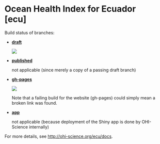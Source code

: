 # Ocean Health Index for Ecuador [ecu]

Build status of branches:

- [**draft**](https://github.com/OHI-Science/ecu/tree/draft)

  [![](https://api.travis-ci.org/OHI-Science/ecu.svg?branch=draft)](https://travis-ci.org/OHI-Science/ecu/branches)

- [**published**](https://github.com/OHI-Science/ecu/tree/published) 

  not applicable (since merely a copy of a passing draft branch)  

- [**gh-pages**](https://github.com/OHI-Science/ecu/tree/gh-pages)

  [![](https://api.travis-ci.org/OHI-Science/ecu.svg?branch=gh-pages)](https://travis-ci.org/OHI-Science/ecu/branches)
  
  Note that a failing build for the website (gh-pages) could simply mean a broken link was found.

- [**app**](https://github.com/OHI-Science/ecu/tree/gh-pages)
  
  not applicable (because deployment of the Shiny app is done by OHI-Science internally)

For more details, see http://ohi-science.org/ecu/docs.
